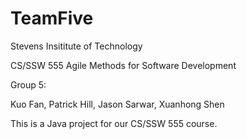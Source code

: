 # TeamFive

Stevens Insititute of Technology 

CS/SSW 555 Agile Methods for Software Development

Group 5:

Kuo Fan, Patrick Hill, Jason Sarwar, Xuanhong Shen


This is a Java project for our CS/SSW 555 course.
